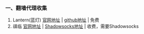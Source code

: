 ### 一、翻墙代理收集

1. Lantern(蓝灯) [官网地址](https://getlantern.org/) | [github地址](https://github.com/getlantern/lantern) | 免费<br>
2. 祺临 [官网地址](http://jiasu.qilinco.com/) | [Shadowsocks地址](https://github.com/shadowsocks/shadowsocks-iOS/wiki/Shadowsocks-for-OSX-Help) | 收费，需要Shadowsocks<br>
